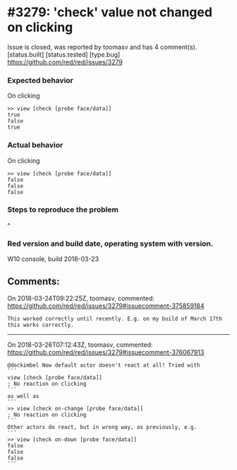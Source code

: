 
#3279: 'check' value not changed on clicking
================================================================================
Issue is closed, was reported by toomasv and has 4 comment(s).
[status.built] [status.tested] [type.bug]
<https://github.com/red/red/issues/3279>

### Expected behavior
On clicking
```
>> view [check [probe face/data]]
true
false
true
```
### Actual behavior
On clicking
```
>> view [check [probe face/data]]
false
false
false
```
### Steps to reproduce the problem
^
### Red version and build date, operating system with version.
W10 console, build 2018-03-23


Comments:
--------------------------------------------------------------------------------

On 2018-03-24T09:22:25Z, toomasv, commented:
<https://github.com/red/red/issues/3279#issuecomment-375859184>

    This worked correctly until recently. E.g. on my build of March 17th this works correctly.

--------------------------------------------------------------------------------

On 2018-03-26T07:12:43Z, toomasv, commented:
<https://github.com/red/red/issues/3279#issuecomment-376067913>

    @dockimbel Now default actor doesn't react at all! Tried with
    ```
    view [check [probe face/data]]
    ; No reaction on clicking
    ```
    as well as 
    ```
    >> view [check on-change [probe face/data]]
    ; No reaction on clicking
    ```
    Other actors do react, but in wrong way, as previously, e.g.
    ```
    >> view [check on-down [probe face/data]]
    false
    false
    false
    ```

